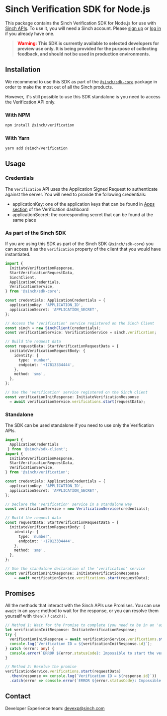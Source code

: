 # Sinch Verification SDK for Node.js

This package contains the Sinch Verification SDK for Node.js for use with [Sinch APIs](https://developers.sinch.com/). To use it, you will need a Sinch account. Please [sign up](https://dashboard.sinch.com/signup) or [log in](https://dashboard.sinch.com/login) if you already have one.

> <span style="color:red; font-weight:bold">Warning:</span>
> **This SDK is currently available to selected developers for preview use only. It is being provided for the purpose of collecting feedback, and should not be used in production environments.**

## Installation

We recommend to use this SDK as part of the [`@sinch/sdk-core`](../../packages/sdk-core) package in order to make the most out of all the Sinch products.

However, it's still possible to use this SDK standalone is you need to access the Verification API only.

### With NPM

```bash
npm install @sinch/verification
```

### With Yarn

```bash
yarn add @sinch/verification
```

## Usage

### Credentials

The `Verification` API uses the Application Signed Request to authenticate against the server. You will need to provide the following credentials:
- applicationKey: one of the application keys that can be found in [Apps section](https://dashboard.sinch.com/verification/apps) of the Verification dashboard
- applicationSecret: the corresponding secret that can be found at the same place

### As part of the Sinch SDK

If you are using this SDK as part of the Sinch SDK (`@sinch/sdk-core`) you can access it as the `verification` property of the client that you would have instantiated.

```typescript
import {
  InitiateVerificationResponse,
  StartVerificationRequestData,
  SinchClient,
  ApplicationCredentials, 
  VerificationService,
} from '@sinch/sdk-core';

const credentials: ApplicationCredentials = {
  applicationKey: 'APPLICATION_ID',
  applicationSecret: 'APPLICATION_SECRET',
};

// Access the 'verification' service registered on the Sinch Client
const sinch = new SinchClient(credentials);
const verificationService: VerificationService = sinch.verification;

// Build the request data
const requestData: StartVerificationRequestData = {
  initiateVerificationRequestBody: {
    identity: {
      type: 'number',
      endpoint: '+17813334444',
    },
    method: 'sms',
  },
};

// Use the 'verification' service registered on the Sinch client
const verificationInitResponse: InitiateVerificationResponse
  = await verificationService.verifications.start(requestData);
```

### Standalone

The SDK can be used standalone if you need to use only the Verification APIs.

```typescript
import {
  ApplicationCredentials
 } from '@sinch/sdk-client';
import { 
  InitiateVerificationResponse,
  StartVerificationRequestData,
  VerificationService,
} from '@sinch/verification';

const credentials: ApplicationCredentials = {
  applicationKey: 'APPLICATION_ID',
  applicationSecret: 'APPLICATION_SECRET',
};

// Declare the 'verification' service in a standalone way
const verificationService = new VerificationService(credentials);

// Build the request data
const requestData: StartVerificationRequestData = {
  initiateVerificationRequestBody: {
    identity: {
      type: 'number',
      endpoint: '+17813334444',
    },
    method: 'sms',
  },
};

// Use the standalone declaration of the 'verification' service
const verificationInitResponse: InitiateVerificationResponse 
    = await verificationService.verifications.start(requestData);
```

## Promises

All the methods that interact with the Sinch APIs use Promises. You can use `await` in an `async` method to wait for the response, or you can resolve them yourself with `then()` / `catch()`.

```typescript
// Method 1: Wait for the Promise to complete (you need to be in an 'async' method)
let verificationInitResponse: InitiateVerificationResponse;
try {
  verificationInitResponse = await verificationService.verifications.start(requestData);
  console.log(`Verification ID = ${verificationInitResponse.id}`);
} catch (error: any) {
  console.error(`ERROR ${error.statusCode}: Impossible to start the verification for the number ${requestData.initiateVerificationRequestBody.identity.endpoint}`);
}

// Method 2: Resolve the promise
verificationService.verifications.start(requestData)
  .then(response => console.log(`Verification ID = ${response.id}`))
  .catch(error => console.error(`ERROR ${error.statusCode}: Impossible to start the verification for the number ${requestData.initiateVerificationRequestBody.identity.endpoint}`));
```

## Contact
Developer Experience team: [devexp@sinch.com](mailto:devexp@sinch.com)
